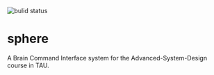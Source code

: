 ![bulid status](https://travis-ci.org/noamezekiel/sphere.svg?branch=master)
# sphere
A Brain Command Interface system for the Advanced-System-Design course in TAU.

